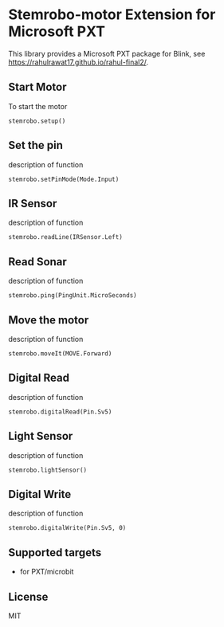 # Stemrobo-motor Extension for Microsoft PXT

This library provides a Microsoft PXT package for Blink, see https://rahulrawat17.github.io/rahul-final2/.

## Start Motor 

To start the motor
```blocks
stemrobo.setup()
```

## Set the pin

description of function
```blocks
stemrobo.setPinMode(Mode.Input)
```

## IR Sensor

description of function
```blocks
stemrobo.readLine(IRSensor.Left)
```

## Read Sonar

description of function
```blocks
stemrobo.ping(PingUnit.MicroSeconds)
```

## Move the motor

description of function
```blocks
stemrobo.moveIt(MOVE.Forward)
```

## Digital Read

description of function
```blocks
stemrobo.digitalRead(Pin.Sv5)
```

## Light Sensor

description of function
```blocks
stemrobo.lightSensor()
```

## Digital Write

description of function
```blocks
stemrobo.digitalWrite(Pin.Sv5, 0)
```

## Supported targets

* for PXT/microbit

## License
MIT
